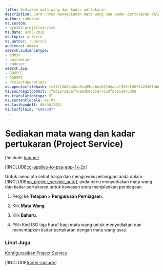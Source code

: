 ```yaml
---
title: Sediakan mata wang dan kadar pertukaran
description: Cara untuk menyediakan mata wang dan kadar pertukaran dalam Project Service
author: ruhercul
ms.custom:
- dyn365-projectservice
ms.date: 8/03/2018
ms.topic: article
ms.author: ruhercul
audience: Admin
search.audienceType:
- admin
- customizer
- enduser
search.app:
- D365CE
- D365PS
- ProjectOperations
ms.openlocfilehash: fc3f7c5d2ba3ea33a99dcbec029deabcf932ef05f632938fb6d804e7f5405d3d
ms.sourcegitcommit: 7f8d1e7a16af769adb43d1877c28fdce53975db8
ms.translationtype: MT
ms.contentlocale: ms-MY
ms.lasthandoff: 08/06/2021
ms.locfileid: "6995007"
---
```

# <a name="set-up-currencies-and-exchange-rates-project-service"></a>Sediakan mata wang dan kadar pertukaran (Project Service)

[!include [banner](../includes/psa-now-project-operations.md)]

[!INCLUDE[cc-applies-to-psa-app-1x-2x](../includes/cc-applies-to-psa-app-1x-2x.md)]

Untuk mencipta sebut harga dan menginvois pelanggan anda dalam [!INCLUDE[pn_project_service_auto](../includes/pn-project-service-auto.md)], anda perlu menyediakan mata wang dan kadar pertukaran untuk kawasan anda menjalankan perniagaan.  
  
1.  Pergi ke **Tetapan > Pengurusan Perniagaan**.  
  
2.  Klik **Mata Wang**.  
  
3.  Klik **Baharu**.  
  
4.  Pilih Kod ISO tiga huruf bagi mata wang untuk menyediakan dan menentapkan kadar pertukaran dengan mata wang asas.  
  
### <a name="see-also"></a>Lihat Juga  
 [Konfigurasikan Project Service](../psa/configure.md)


[!INCLUDE[footer-include](../includes/footer-banner.md)]